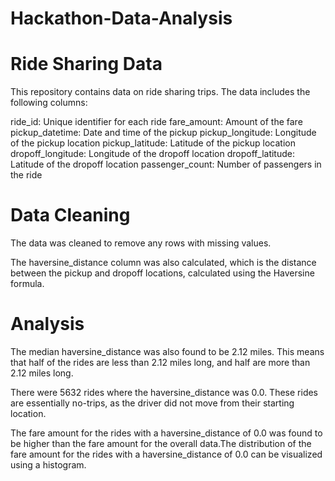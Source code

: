 # Hackathon-Data-Analysis

# Ride Sharing Data

This repository contains data on ride sharing trips. The data includes the following columns:

ride_id: Unique identifier for each ride
fare_amount: Amount of the fare
pickup_datetime: Date and time of the pickup
pickup_longitude: Longitude of the pickup location
pickup_latitude: Latitude of the pickup location
dropoff_longitude: Longitude of the dropoff location
dropoff_latitude: Latitude of the dropoff location
passenger_count: Number of passengers in the ride

# Data Cleaning
The data was cleaned to remove any rows with missing values. 

The haversine_distance column was also calculated, which is the distance between the pickup and dropoff locations, calculated using the Haversine formula.

# Analysis

The median haversine_distance was also found to be 2.12 miles. This means that half of the rides are less than 2.12 miles long, and half are more than 2.12 miles long.

There were 5632 rides where the haversine_distance was 0.0. These rides are essentially no-trips, as the driver did not move from their starting location.

The fare amount for the rides with a haversine_distance of 0.0 was found to be higher than the fare amount for the overall data.The distribution of the fare amount for the rides with a haversine_distance of 0.0 can be visualized using a histogram.

